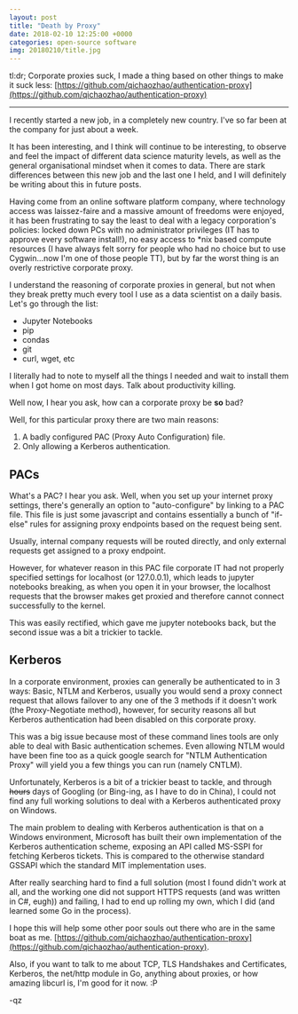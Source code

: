 ```yaml
---
layout: post
title: "Death by Proxy"
date: 2018-02-10 12:25:00 +0000
categories: open-source software
img: 20180210/title.jpg
---
```


tl:dr; Corporate proxies suck, I made a thing based on other things to make it suck less: [https://github.com/qichaozhao/authentication-proxy](https://github.com/qichaozhao/authentication-proxy)

------

I recently started a new job, in a completely new country. I've so far been at the company for just about a week.

It has been interesting, and I think will continue to be interesting, to observe and feel the impact of different data science maturity levels, as well as the general organisational mindset when it comes to data. There are stark differences between this new job and the last one I held, and I will definitely be writing about this in future posts.

 Having come from an online software platform company, where technology access was laissez-faire and a massive amount of freedoms were enjoyed, it has been frustrating to say the least to deal with a legacy corporation's policies: locked down PCs with no administrator privileges (IT has to approve every software install!), no easy access to *nix based compute resources (I have always felt sorry for people who had no choice but to use Cygwin...now I'm one of those people TT), but by far the worst thing is an overly restrictive corporate proxy.
 
 I understand the reasoning of corporate proxies in general, but not when they break pretty much every tool I use as a data scientist on a daily basis. Let's go through the list:

 - Jupyter Notebooks 
 - pip
 - condas
 - git
 - curl, wget, etc
 
 I literally had to note to myself all the things I needed and wait to install them when I got home on most days. Talk about productivity killing.
 
 Well now, I hear you ask, how can a corporate proxy be **so** bad?
 
 Well, for this particular proxy there are two main reasons:

 1. A badly configured PAC (Proxy Auto Configuration) file. 
 2. Only allowing a Kerberos authentication.
 
## PACs
 
 What's a PAC? I hear you ask. Well, when you set up your internet proxy settings, there's generally an option to "auto-configure" by linking to a PAC file. This file is just some javascript and contains essentially a bunch of "if-else" rules for assigning proxy endpoints based on the request being sent.
 
 Usually, internal company requests will be routed directly, and only external requests get assigned to a proxy endpoint.
 
 However, for whatever reason in this PAC file corporate IT had not properly specified settings for localhost (or 127.0.0.1), which leads to jupyter notebooks breaking, as when you open it in your browser, the localhost requests that the browser makes get proxied and therefore cannot connect successfully to the kernel.
 
 This was easily rectified, which gave me jupyter notebooks back, but the second issue was a bit a trickier to tackle.
 
## Kerberos
 
In a corporate environment, proxies can generally be authenticated to in 3 ways: Basic, NTLM and Kerberos, usually you would send a proxy connect request that allows failover to any one of the 3 methods if it doesn't work (the Proxy-Negotiate method), however, for security reasons all but Kerberos authentication had been disabled on this corporate proxy.

This was a big issue because most of these command lines tools are only able to deal with Basic authentication schemes. Even allowing NTLM would have been fine too as a quick google search for "NTLM Authentication Proxy" will yield you a few things you can run (namely CNTLM).

Unfortunately, Kerberos is a bit of a trickier beast to tackle, and through ~~hours~~ days of Googling (or Bing-ing, as I have to do in China), I could not find any full working solutions to deal with a Kerberos authenticated proxy on Windows.

The main problem to dealing with Kerberos authentication is that on a Windows environment, Microsoft has built their own implementation of the Kerberos authentication scheme, exposing an API called MS-SSPI for fetching Kerberos tickets. This is compared to the otherwise standard GSSAPI which the standard MIT implementation uses.

After really searching hard to find a full solution (most I found didn't work at all, and the working one did not support HTTPS requests (and was written in C#, eugh)) and failing, I had to end up rolling my own, which I did (and learned some Go in the process).

I hope this will help some other poor souls out there who are in the same boat as me. [https://github.com/qichaozhao/authentication-proxy](https://github.com/qichaozhao/authentication-proxy).

Also, if you want to talk to me about TCP, TLS Handshakes and Certificates, Kerberos, the net/http module in Go, anything about proxies, or how amazing libcurl is, I'm good for it now. :P

-qz